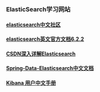 ### ElasticSearch学习网站
#### [elasticsearch中文社区](https://elasticsearch.cn)
#### [elasticsearch英文官方文档6.2.2](https://www.elastic.co/guide/en/elasticsearch/reference/current/index.html)
#### [CSDN深入详解Elasticsearch](https://blog.csdn.net/column/details/deep-elasticsearch.html)
#### [Spring-Data-Elasticsearch中文文档](https://legacy.gitbook.com/book/giraffe0813/spring-data-elasticsearch/details)
#### [Kibana 用户中文手册](http://url.cn/5GklvNp)


